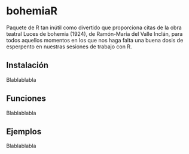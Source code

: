 # bohemiaR

Paquete de R tan inútil como divertido que proporciona citas de la obra teatral Luces de bohemia (1924), de Ramón-María del Valle Inclán, para todos aquellos momentos en los que nos haga falta una buena dosis de esperpento en nuestras sesiones de trabajo con R.

## Instalación

Blablablabla

## Funciones

Blablablabla

## Ejemplos

Blablablabla
